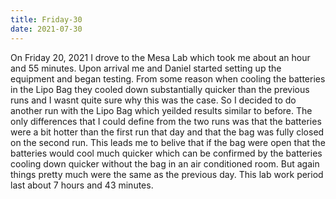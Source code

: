 ```yaml
---
title: Friday-30
date: 2021-07-30
---
```

On Friday 20, 2021 I drove to the Mesa Lab which took me about an hour and 55 minutes. Upon arrival me and Daniel started setting up the equipment and began testing. 
From some reason when cooling the batteries in the Lipo Bag they cooled down substantially quicker than the previous runs and I wasnt quite sure why this was the case. 
So I decided to do another run with the Lipo Bag which yeilded results similar to before. The only differences that I could define from the two runs was that the batteries were
a bit hotter than the first run that day and that the bag was fully closed on the second run. This leads me to belive that if the bag were open that the batteries would cool much 
quicker which can be confirmed by the batteries cooling down quicker without the bag in an air conditioned room. But again things pretty much were the same as the previous day.
This lab work period last about 7 hours and 43 minutes. 
